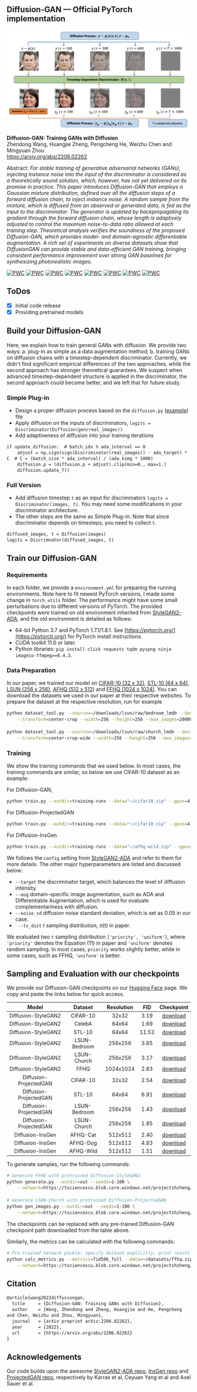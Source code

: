 ## Diffusion-GAN &mdash; Official PyTorch implementation

![Illustration](./docs/diffusion-gan.png)

**Diffusion-GAN: Training GANs with Diffusion**<br>
Zhendong Wang, Huangjie Zheng, Pengcheng He, Weizhu Chen and Mingyuan Zhou <br>
https://arxiv.org/abs/2206.02262 <br>

Abstract: *For stable training of generative adversarial networks (GANs), injecting instance
noise into the input of the discriminator is considered as a theoretically sound
solution, which, however, has not yet delivered on its promise in practice. This
paper introduces Diffusion-GAN that employs a Gaussian mixture distribution,
defined over all the diffusion steps of a forward diffusion chain, to inject instance
noise. A random sample from the mixture, which is diffused from an observed
or generated data, is fed as the input to the discriminator. The generator is
updated by backpropagating its gradient through the forward diffusion chain,
whose length is adaptively adjusted to control the maximum noise-to-data ratio
allowed at each training step. Theoretical analysis verifies the soundness of the
proposed Diffusion-GAN, which provides model- and domain-agnostic differentiable
augmentation. A rich set of experiments on diverse datasets show that DiffusionGAN can 
provide stable and data-efficient GAN training, bringing consistent
performance improvement over strong GAN baselines for synthesizing photorealistic images.*

[![PWC](https://img.shields.io/endpoint.svg?url=https://paperswithcode.com/badge/diffusion-gan-training-gans-with-diffusion/image-generation-on-celeba-64x64)](https://paperswithcode.com/sota/image-generation-on-celeba-64x64?p=diffusion-gan-training-gans-with-diffusion)
[![PWC](https://img.shields.io/endpoint.svg?url=https://paperswithcode.com/badge/diffusion-gan-training-gans-with-diffusion/image-generation-on-stl-10)](https://paperswithcode.com/sota/image-generation-on-stl-10?p=diffusion-gan-training-gans-with-diffusion)
[![PWC](https://img.shields.io/endpoint.svg?url=https://paperswithcode.com/badge/diffusion-gan-training-gans-with-diffusion/image-generation-on-lsun-bedroom-256-x-256)](https://paperswithcode.com/sota/image-generation-on-lsun-bedroom-256-x-256?p=diffusion-gan-training-gans-with-diffusion)
[![PWC](https://img.shields.io/endpoint.svg?url=https://paperswithcode.com/badge/diffusion-gan-training-gans-with-diffusion/image-generation-on-afhq-wild)](https://paperswithcode.com/sota/image-generation-on-afhq-wild?p=diffusion-gan-training-gans-with-diffusion)
[![PWC](https://img.shields.io/endpoint.svg?url=https://paperswithcode.com/badge/diffusion-gan-training-gans-with-diffusion/image-generation-on-afhq-cat)](https://paperswithcode.com/sota/image-generation-on-afhq-cat?p=diffusion-gan-training-gans-with-diffusion)
[![PWC](https://img.shields.io/endpoint.svg?url=https://paperswithcode.com/badge/diffusion-gan-training-gans-with-diffusion/image-generation-on-afhq-dog)](https://paperswithcode.com/sota/image-generation-on-afhq-dog?p=diffusion-gan-training-gans-with-diffusion)
[![PWC](https://img.shields.io/endpoint.svg?url=https://paperswithcode.com/badge/diffusion-gan-training-gans-with-diffusion/image-generation-on-lsun-churches-256-x-256)](https://paperswithcode.com/sota/image-generation-on-lsun-churches-256-x-256?p=diffusion-gan-training-gans-with-diffusion)
[![PWC](https://img.shields.io/endpoint.svg?url=https://paperswithcode.com/badge/diffusion-gan-training-gans-with-diffusion/image-generation-on-ffhq-1024-x-1024)](https://paperswithcode.com/sota/image-generation-on-ffhq-1024-x-1024?p=diffusion-gan-training-gans-with-diffusion)

## ToDos
- [x] Initial code release
- [x] Providing pretrained models

## Build your Diffusion-GAN
Here, we explain how to train general GANs with diffusion. We provide two ways: 
a. plug-in as simple as a data augmentation method; 
b. training GANs on diffusion chains with a timestep-dependent discriminator. 
Currently, we didn't find significant empirical differences of the two approaches, 
while the second approach has stronger theoretical guarantees. We suspect when advanced timestep-dependent structure is applied in the discriminator,
the second approach could become better, and we left that for future study. 

### Simple Plug-in
* Design a proper diffusion process based on the ```diffusion.py``` ([example](https://github.com/Zhendong-Wang/Diffusion-GAN/blob/main/diffusion-stylegan2/training/diffusion.py)) file
* Apply diffusion on the inputs of discriminators, 
```logits = Discriminator(Diffusion(gen/real_images))```
* Add adaptiveness of diffusion into your training iterations
``` 
if update_diffusion:  # batch_idx % ada_interval == 0
    adjust = np.sign(sign(Discriminator(real_images)) - ada_target) * C  # C = (batch_size * ada_interval) / (ada_kimg * 1000)
    diffusion.p = (diffusion.p + adjust).clip(min=0., max=1.)
    diffusion.update_T()
```

### Full Version
* Add diffusion timestep `t` as an input for discriminators `logits = Discriminator(images, t)`. 
You may need some modifications in your discriminator architecture. 
* The other steps are the same as Simple Plug-in. Note that since discriminator depends on timesteps, 
you need to collect `t`.
```
diffused_images, t = Diffusion(images)
logits = Discrimnator(diffused_images, t)
```

## Train our Diffusion-GAN

### Requirements
In each folder, we provide a `environment.yml` for preparing the running environments. Note here to fit newest PyTorch versions, I made some change in `torch_utils` folder. The performance might have some small perturbations due to different versions of PyTorch. The provided checkpoints were trained on old environment inherited from [StyleGAN2-ADA](https://github.com/NVlabs/stylegan2-ada-pytorch#requirements), and the old environment is detailed as follows: 
* 64-bit Python 3.7 and PyTorch 1.7.1/1.8.1. See [https://pytorch.org/](https://pytorch.org/) for PyTorch install instructions.
* CUDA toolkit 11.0 or later. 
* Python libraries: `pip install click requests tqdm pyspng ninja imageio-ffmpeg==0.4.3`.

### Data Preparation

In our paper, we trained our model on [CIFAR-10 (32 x 32)](https://www.cs.toronto.edu/~kriz/cifar.html), [STL-10 (64 x 64)](https://cs.stanford.edu/~acoates/stl10/),
[LSUN (256 x 256)](https://github.com/fyu/lsun), [AFHQ (512 x 512)](https://github.com/clovaai/stargan-v2) and [FFHQ (1024 x 1024)](https://github.com/NVlabs/ffhq-dataset).
You can download the datasets we used in our paper at their respective websites. 
To prepare the dataset at the respective resolution, run for example
```.bash
python dataset_tool.py --source=~/downloads/lsun/raw/bedroom_lmdb --dest=~/datasets/lsun_bedroom200k.zip \
    --transform=center-crop --width=256 --height=256 --max_images=200000

python dataset_tool.py --source=~/downloads/lsun/raw/church_lmdb --dest=~/datasets/lsun_church200k.zip \
    --transform=center-crop-wide --width=256 --height=256 --max_images=200000
```

### Training

We show the training commands that we used below. In most cases, the training commands are similar, so below we use CIFAR-10 dataset
as an example: 

For Diffusion-GAN,
```.bash
python train.py --outdir=training-runs --data="~/cifar10.zip" --gpus=4 --cfg cifar --kimg 50000 --aug no --target 0.6 --noise_sd 0.05 --ts_dist priority
```
For Diffusion-ProjectedGAN
```.bash
python train.py --outdir=training-runs --data="~/cifar10.zip" --gpus=4 --batch 64 --batch-gpu=16 --cfg fastgan --kimg 50000 --target 0.45 --d_pos first --noise_sd 0.5
```
For Diffusion-InsGen
```.bash
python train.py --outdir=training-runs --data="~/afhq-wild.zip" --gpus=8 --cfg paper512 --kimg 25000
```

We follows the `config` setting from [StyleGAN2-ADA](https://github.com/NVlabs/stylegan2-ada-pytorchhttps://github.com/NVlabs/stylegan2-ada-pytorch) 
and refer to them for more details. The other major hyperparameters are listed and discussed below:
* `--target` the discriminator target, which balances the level of diffusion intensity.
* `--aug` domain-specific image augmentation, such as ADA and Differentiable Augmentation, which is used for evaluate complementariness with diffusion. 
* `--noise_sd` diffusion noise standard deviation, which is set as 0.05 in our case.
* ` --ts_dist` t sampling distribution, $\pi(t)$ in paper. 

We evaluated two `t` sampling distribution `['priority', 'uniform']`,
where `'priority'` denotes the Equation (11) in paper and `'uniform'` denotes random sampling. In most cases, `priority` works slightly better, while in some cases, such as FFHQ,
`'uniform'` is better. 

## Sampling and Evaluation with our checkpoints
We provide our Diffusion-GAN checkpoints on our [Hugging Face](https://huggingface.co/zhendongw/diffusion-gan/tree/main/checkpoints) page. We copy and paste the links below for quick access. 

|            Model            |   Dataset    | Resolution |  FID  |                                                        Checkpoint                                                         |
|:---------------------------:|:------------:|:----------:|:-----:|:-------------------------------------------------------------------------------------------------------------------------:|
|     Diffusion-StyleGAN2     |   CIFAR-10   |   32x32    | 3.19  |     [download](https://huggingface.co/zhendongw/diffusion-gan/resolve/main/checkpoints/diffusion-stylegan2-cifar10.pkl)     |
|     Diffusion-StyleGAN2     |    CelebA    |   64x64    | 1.69  |    [download](https://huggingface.co/zhendongw/diffusion-gan/resolve/main/checkpoints/diffusion-stylegan2-celeba64.pkl)     |
|     Diffusion-StyleGAN2     |    STL-10    |   64x64    | 11.53 |      [download](https://huggingface.co/zhendongw/diffusion-gan/resolve/main/checkpoints/diffusion-stylegan2-stl10.pkl)      |
|     Diffusion-StyleGAN2     | LSUN-Bedroom |  256x256   | 3.65  |  [download](https://huggingface.co/zhendongw/diffusion-gan/resolve/main/checkpoints/diffusion-stylegan2-lsun-bedroom.pkl)   |
|     Diffusion-StyleGAN2     | LSUN-Church  |  256x256   | 3.17  |   [download](https://huggingface.co/zhendongw/diffusion-gan/resolve/main/checkpoints/diffusion-stylegan2-lsun-church.pkl)   |
|     Diffusion-StyleGAN2     |     FFHQ     | 1024x1024  | 2.83  |      [download](https://huggingface.co/zhendongw/diffusion-gan/resolve/main/checkpoints/diffusion-stylegan2-ffhq.pkl)       |
|   Diffusion-ProjectedGAN    |   CIFAR-10   |   32x32    | 2.54  |   [download](https://huggingface.co/zhendongw/diffusion-gan/resolve/main/checkpoints/diffusion-projectedgan-cifar10.pkl)    |
|   Diffusion-ProjectedGAN    |    STL-10    |   64x64    | 6.91  |    [download](https://huggingface.co/zhendongw/diffusion-gan/resolve/main/checkpoints/diffusion-projectedgan-stl10.pkl)     |
|   Diffusion-ProjectedGAN    | LSUN-Bedroom |  256x256   | 1.43  | [download](https://huggingface.co/zhendongw/diffusion-gan/resolve/main/checkpoints/diffusion-projectedgan-lsun-bedroom.pkl) |
|   Diffusion-ProjectedGAN    | LSUN-Church  |  256x256   | 1.85  | [download](https://huggingface.co/zhendongw/diffusion-gan/resolve/main/checkpoints/diffusion-projectedgan-lsun-church.pkl)  |
|      Diffusion-InsGen       |   AFHQ-Cat   |  512x512   | 2.40  |      [download](https://huggingface.co/zhendongw/diffusion-gan/resolve/main/checkpoints/diffusion-insgen-afhqcat.pkl)       |
|     Diffusion-InsGen        |   AFHQ-Dog   |  512x512   | 4.83  |      [download](https://huggingface.co/zhendongw/diffusion-gan/resolve/main/checkpoints/diffusion-insgen-afhqdog.pkl)       |
|      Diffusion-InsGen       |  AFHQ-Wild   |  512x512   | 1.51  |      [download](https://huggingface.co/zhendongw/diffusion-gan/resolve/main/checkpoints/diffusion-insgen-afhqwild.pkl)      |


To generate samples, run the following commands:

```.bash
# Generate FFHQ with pretrained Diffusion-StyleGAN2
python generate.py --outdir=out --seeds=1-100 \
    --network=https://tsciencescu.blob.core.windows.net/projectshzheng/DiffusionGAN/diffusion-stylegan2-ffhq.pkl

# Generate LSUN-Church with pretrained Diffusion-ProjectedGAN
python gen_images.py --outdir=out --seeds=1-100 \
    --network=https://tsciencescu.blob.core.windows.net/projectshzheng/DiffusionGAN/diffusion-projectedgan-lsun-church.pkl
```

The checkpoints can be replaced with any pre-trained Diffusion-GAN checkpoint path downloaded from the table above.


Similarly, the metrics can be calculated with the following commands:

```.bash
# Pre-trained network pickle: specify dataset explicitly, print result to stdout.
python calc_metrics.py --metrics=fid50k_full --data=~/datasets/ffhq.zip --mirror=1 \
    --network=https://tsciencescu.blob.core.windows.net/projectshzheng/DiffusionGAN/diffusion-stylegan2-ffhq.pkl
```

## Citation

```
@article{wang2022diffusiongan,
  title     = {Diffusion-GAN: Training GANs with Diffusion},
  author    = {Wang, Zhendong and Zheng, Huangjie and He, Pengcheng and Chen, Weizhu and Zhou, Mingyuan},
  journal   = {arXiv preprint arXiv:2206.02262},
  year      = {2022},
  url       = {https://arxiv.org/abs/2206.02262}
}
```

## Acknowledgements

Our code builds upon the awesome [StyleGAN2-ADA repo](https://github.com/NVlabs/stylegan2-ada-pytorch), [InsGen repo](https://github.com/genforce/insgen) and [ProjectedGAN repo](https://github.com/autonomousvision/projected_gan), respectively by Karras et al, Ceyuan Yang et al and Axel Sauer et al.
